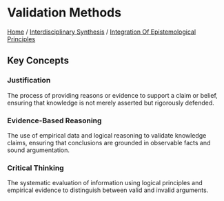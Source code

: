 # Validation Methods

[Home](../../../../README.md) / [Interdisciplinary Synthesis](../../../../interdisciplinary_synthesis/README.md) / [Integration Of Epistemological Principles](../../../interdisciplinary_synthesis/integration_of_epistemological_principles/README.md)

## Key Concepts

### Justification

The process of providing reasons or evidence to support a claim or belief, ensuring that knowledge is not merely asserted but rigorously defended.

### Evidence-Based Reasoning

The use of empirical data and logical reasoning to validate knowledge claims, ensuring that conclusions are grounded in observable facts and sound argumentation.

### Critical Thinking

The systematic evaluation of information using logical principles and empirical evidence to distinguish between valid and invalid arguments.


